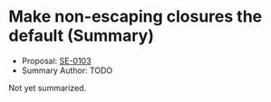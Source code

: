 # Make non-escaping closures the default (Summary)

* Proposal: [SE-0103](https://github.com/apple/swift-evolution/blob/main/proposals/0103-make-noescape-default.md)
* Summary Author: TODO

Not yet summarized.
